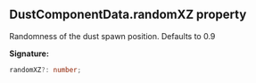 
## DustComponentData.randomXZ property

Randomness of the dust spawn position. Defaults to 0.9

**Signature:**

```typescript
randomXZ?: number;
```
